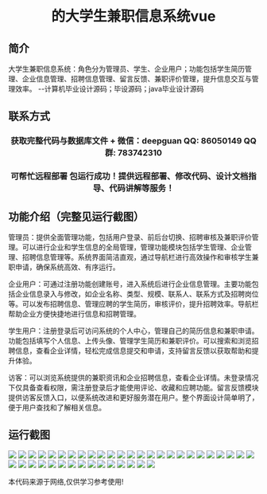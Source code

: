 <p><h1 align="center">的大学生兼职信息系统vue</h1></p>

## 简介
大学生兼职信息系统：角色分为管理员、学生、企业用户；功能包括学生简历管理、企业信息管理、招聘信息管理、留言反馈、兼职评价管理，提升信息交互与管理效率。    --计算机毕业设计源码；毕设源码；java毕业设计源码


## 联系方式
<p><h3 align="center">获取完整代码与数据库文件 + 微信：deepguan QQ: 86050149 QQ群: 783742310</h3></p>
<p><h3 align="center">可帮忙远程部署 包运行成功！提供远程部署、修改代码、设计文档指导、代码讲解等服务！</h3></p>

## 功能介绍（完整见运行截图）
管理员：提供全面管理功能，包括用户登录、前后台切换、招聘审核及兼职评价管理。可以进行企业和学生信息的全局管理，管理功能模块包括学生管理、企业管理、招聘信息管理等。系统界面简洁直观，通过导航栏进行高效操作和审核学生兼职申请，确保系统高效、有序运行。

企业用户：可通过注册功能创建账号，进入系统后进行企业信息管理。主要功能包括企业信息录入与修改，如企业名称、类型、规模、联系人、联系方式及招聘岗位等。可以发布招聘信息、管理应聘的学生简历，审核评价，提升招聘效率。导航栏帮助企业方便快捷地进行信息和招聘管理。

学生用户：注册登录后可访问系统的个人中心，管理自己的简历信息和兼职申请。功能包括填写个人信息、上传头像、管理学生简历和兼职评价。可以搜索和浏览招聘信息，查看企业详情，轻松完成信息提交和申请，支持留言反馈以获取帮助和提升体验。

访客：可以浏览系统提供的兼职资讯和企业招聘信息，查看企业详情。未登录情况下仅具备查看权限，需注册登录后才能使用评论、收藏和应聘功能。留言反馈模块提供访客反馈入口，以便系统改进和更好服务潜在用户。整个界面设计简单明了，便于用户查找和了解相关信息。


## 运行截图
![](img/001.jpg)
![](img/002.jpg)
![](img/003.jpg)
![](img/004.jpg)
![](img/005.jpg)
![](img/006.jpg)
![](img/007.jpg)
![](img/008.jpg)
![](img/009.jpg)
![](img/010.jpg)
![](img/011.jpg)
![](img/012.jpg)
![](img/013.jpg)
![](img/014.jpg)
![](img/015.jpg)
![](img/016.jpg)
![](img/017.jpg)
![](img/018.jpg)
![](img/019.jpg)
![](img/020.jpg)
![](img/021.jpg)
![](img/022.jpg)
![](img/023.jpg)
![](img/024.jpg)
![](img/025.jpg)
![](img/026.jpg)
![](img/027.jpg)
![](img/028.jpg)
![](img/029.jpg)
![](img/030.jpg)
![](img/031.jpg)
![](img/032.jpg)
![](img/033.jpg)
![](img/034.jpg)
![](img/035.jpg)
![](img/036.jpg)
![](img/037.jpg)
![](img/038.jpg)
![](img/039.jpg)
![](img/040.jpg)

<p>本代码来源于网络,仅供学习参考使用!</p>
